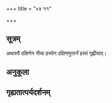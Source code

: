 +++
title = "०४ ११"

+++
## सूत्रम्
अथास्यै दक्षिणेन नीचा हस्तेन दक्षिणमुत्तानँ हस्तं गृह्णीयात्।
## अनुकूला

## गृह्यतात्पर्यदर्शनम्

